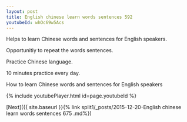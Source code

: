 ```yaml
---
layout: post
title: English chinese learn words sentences 592 
youtubeId: whOc69w5Acs
---
```

 
 
Helps to learn Chinese words and sentences for English speakers.

Opportunitiy to repeat the words sentences. 

Practice Chinese language. 
 
10 minutes practice every day. 
 
How to learn Chinese words and sentences for English speakers 
 
{% include youtubePlayer.html id=page.youtubeId %}
 
 
[Next]({{ site.baseurl }}{% link  split1/_posts/2015-12-20-English chinese learn words sentences 675 .md%})
 

